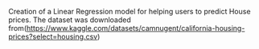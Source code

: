 Creation of a Linear Regression model for helping users to predict House prices.
The dataset was downloaded from(https://www.kaggle.com/datasets/camnugent/california-housing-prices?select=housing.csv)
